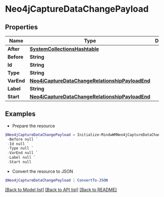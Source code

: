 # Neo4jCaptureDataChangePayload
## Properties

Name | Type | Description | Notes
------------ | ------------- | ------------- | -------------
**After** | [**SystemCollectionsHashtable**](.md) |  | 
**Before** | **String** |  | 
**Id** | **String** |  | 
**Type** | **String** |  | 
**VarEnd** | [**Neo4jCaptureDataChangeRelationshipPayloadEnd**](Neo4jCaptureDataChangeRelationshipPayloadEnd.md) |  | 
**Label** | **String** |  | 
**Start** | [**Neo4jCaptureDataChangeRelationshipPayloadEnd**](Neo4jCaptureDataChangeRelationshipPayloadEnd.md) |  | 

## Examples

- Prepare the resource
```powershell
$Neo4jCaptureDataChangePayload = Initialize-MindwWMNeo4jCaptureDataChangePayload  -After null `
 -Before null `
 -Id null `
 -Type null `
 -VarEnd null `
 -Label null `
 -Start null
```

- Convert the resource to JSON
```powershell
$Neo4jCaptureDataChangePayload | ConvertTo-JSON
```

[[Back to Model list]](../README.md#documentation-for-models) [[Back to API list]](../README.md#documentation-for-api-endpoints) [[Back to README]](../README.md)

